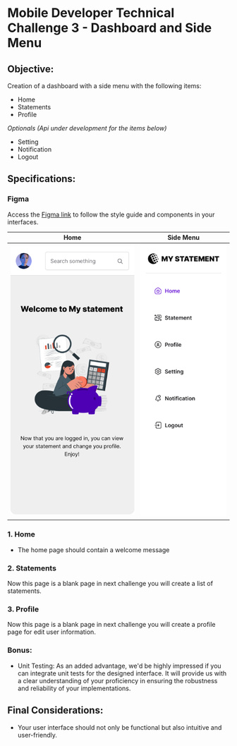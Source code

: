# Mobile Developer Technical Challenge 3 - Dashboard and Side Menu

## Objective:

Creation of a dashboard with a side menu with the following items:

- Home
- Statements
- Profile

*Optionals (Api under development for the items below)*

- Setting
- Notification
- Logout

## Specifications:

### Figma

Access the [Figma link](https://www.figma.com/file/Q44nlEVrODE7W6iBFRVPZL/Desafio-para-devs---App-%2F-Dashboard-%7C-UX%2FUI?type=design&node-id=13-4267&mode=design&t=1oLA9vtlXknWRtig-4) to follow the style guide and components in your interfaces.


| Home                  | Side Menu               |
|-----------------------|-------------------------|
| ![Home](images/Home-Mobile.png) | ![Side Menu](images/Menu-Mobile.png) |


### 1. Home

- The home page should contain a welcome message 

### 2. Statements

Now this page is a blank page in next challenge you will create a list of statements.

### 3. Profile

Now this page is a blank page in next challenge you will create a profile page for edit user information.

### Bonus:

- Unit Testing: As an added advantage, we'd be highly impressed if you can integrate unit tests for the designed interface. It will provide us with a clear understanding of your proficiency in ensuring the robustness and reliability of your implementations.

## Final Considerations:

- Your user interface should not only be functional but also intuitive and user-friendly.